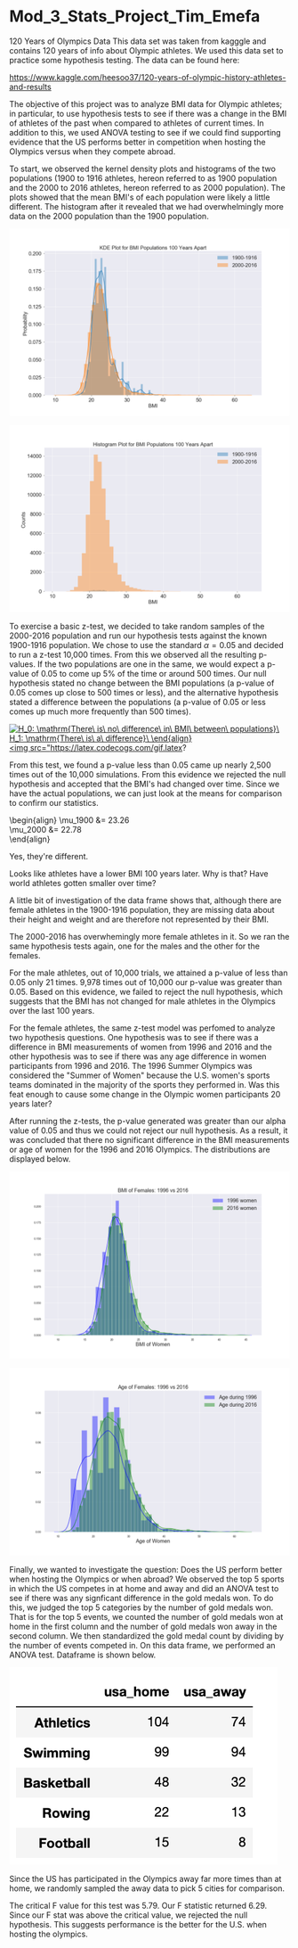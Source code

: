 # Mod_3_Stats_Project_Tim_Emefa

120 Years of Olympics Data
This data set was taken from kagggle and contains 120 years of info about Olympic athletes. We used this data set to practice some hypothesis testing. The data can be found here:

https://www.kaggle.com/heesoo37/120-years-of-olympic-history-athletes-and-results

The objective of this project was to analyze BMI data for Olympic athletes; in particular, to use hypothesis tests to see if there was a change in the BMI of athletes of the past when compared to athletes of current times. In addition to this, we used ANOVA testing to see if we could find supporting evidence that the US performs better in competition when hosting the Olympics versus when they compete abroad. 


To start, we observed the kernel density plots and histograms of the two populations (1900 to 1916 athletes, hereon referred to as 1900 population and the 2000 to 2016 athletes, hereon referred to as 2000 population). The plots showed that the mean BMI's of each population were likely a little different. The histogram after it revealed that we had overwhelmingly more data on the 2000 population than the 1900 population.

![KDE Plot](KDEBMI.png)

![Histogram](HistogramBMI.png)

To exercise a basic z-test, we decided to take random samples of the 2000-2016 population and run our hypothesis tests against the known 1900-1916 population. We chose to use the standard $\alpha = 0.05$ and decided to run a z-test 10,000 times. From this we observed all the resulting p-values. If the two populations are one in the same, we would expect a p-value of 0.05 to come up 5% of the time or around 500 times. Our null hypothesis stated no change between the BMI populations (a p-value of 0.05 comes up close to 500 times or less), and the alternative hypothesis stated a difference between the populations (a p-value of 0.05 or less comes up much more frequently than 500 times). 


<a href="https://www.codecogs.com/eqnedit.php?latex=H_0:&space;\mathrm{There\&space;is\&space;no\&space;difference\&space;in\&space;BMI\&space;between\&space;populations}\&space;H_1:&space;\mathrm{There\&space;is\&space;a\&space;difference}\&space;\end{align}" target="_blank"><img src="https://latex.codecogs.com/gif.latex?H_0:&space;\mathrm{There\&space;is\&space;no\&space;difference\&space;in\&space;BMI\&space;between\&space;populations}\&space;H_1:&space;\mathrm{There\&space;is\&space;a\&space;difference}\&space;\end{align}" title="H_0: \mathrm{There\ is\ no\ difference\ in\ BMI\ between\ populations}\ H_1: \mathrm{There\ is\ a\ difference}\ \end{align}" /></a>
<a href="https://www.codecogs.com/eqnedit.php?latex=H_1:&space;\mathrm{There\&space;is\&space;a\&space;difference}\\" target="_blank"><img src="https://latex.codecogs.com/gif.latex?

From this test, we found a p-value less than 0.05 came up nearly 2,500 times out of the 10,000 simulations. From this evidence we rejected the null hypothesis and accepted that the BMI's had changed over time. Since we have the actual populations, we can just look at the means for comparison to confirm our statistics.

\begin{align}
\mu_1900 &= 23.26\
\mu_2000 &= 22.78\
\end{align}

Yes, they're different.

Looks like athletes have a lower BMI 100 years later. Why is that? Have world athletes gotten smaller over time?

A little bit of investigation of the data frame shows that, although there are female athletes in the 1900-1916 population, they are missing data about their height and weight and are therefore not represented by their BMI.

The 2000-2016 has overwhemingly more female athletes in it. So we ran the same hypothesis tests again, one for the males and the other for the females.

For the male athletes, out of 10,000 trials, we attained a p-value of less than 0.05 only 21 times. 9,978 times out of 10,000 our p-value was greater than 0.05. Based on this evidence, we failed to reject the null hypothesis, which suggests that the BMI has not changed for male athletes in the Olympics over the last 100 years.

For the female athletes, the same z-test model was perfomed to analyze two hypothesis questions. One hypothesis was to see if there was a difference in BMI measurements of women from 1996 and 2016 and the other hypothesis was to see if there was any age difference in women participants from 1996 and 2016. The 1996 Summer Olympics was considered the "Summer of Women" because the U.S. women's sports teams dominated in the majority of the sports they performed in. Was this feat enough to cause some change in the Olympic women participants 20 years later?

After running the z-tests, the p-value generated was greater than our alpha value of 0.05 and thus we could not reject our null hypothesis. As a result, it was concluded that there no significant difference in the BMI measurements or age of women for the 1996 and 2016 Olympics. The distributions are displayed below.

![Histogram](BMI_females_1996_vs_2016.png)

![Histogram](Ages_females_1996_vs_2016.png)



Finally, we wanted to investigate the question: Does the US perform better when hosting the Olympics or when abroad?
We observed the top 5 sports in which the US competes in at home and away and did an ANOVA test to see if there was any signficant difference in the gold medals won. To do this, we judged the top 5 categories by the number of gold medals won. That is for the top 5 events, we counted the number of gold medals won at home in the first column and the number of gold medals won away in the second column. We then standardized the gold medal count by dividing by the number of events competed in. On this data frame, we performed an ANOVA test. Dataframe is shown below.

![Histogram](anova_df.png)

Since the US has participated in the Olympics away far more times than at home, we randomly sampled the away data to pick 5 cities for comparison.

The critical F value for this test was 5.79. Our F statistic returned 6.29. Since our F stat was above the critical value, we rejected the null hypothesis. This suggests performance is the better for the U.S. when hosting the olympics.

 







